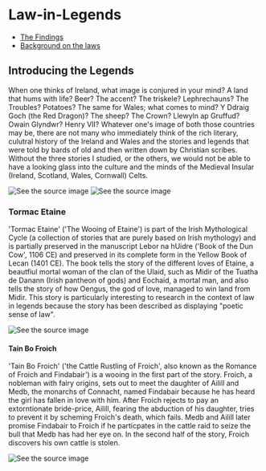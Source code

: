 <html>

# Law-in-Legends

<ul> 
  <li><a href="The_Findings.html">The Findings</a></li>
  <li><a href="Background_on_ the_laws.html">Background on the laws </a></li>
 </ul>

<h2><strong> Introducing the Legends </strong></h2> 

When one thinks of Ireland, what image is conjured in your mind? A land that hums with life? Beer? The accent? The triskele? Lephrechauns? The Troubles? Potatoes? 
The same for Wales; what comes to mind? Y Ddraig Goch (the Red Dragon)? The sheep? The Crown? Llewyln ap Gruffud? Owain Glyndwr? Henry VII? 
Whatever one's image of both those countries may be, there are not many who immediately think of the rich literary, culutral history of the Ireland and Wales 
and the stories and legends that were told by bards of old and then written down by Christian scribes. Without the three stories I studied, or the others, we would
not be able to have a looking glass into the culture and the minds of the Medieval Insular (Ireland, Scotland, Wales, Cornwall) Celts. 

<img src="https://i.pinimg.com/736x/99/37/e0/9937e09672901d62963f9f3fa1562886--raven-art-crows.jpg" alt="See the source image" class=" nofocus" tabindex="0" aria-label="See the source image">
<img src="http://imgc.artprintimages.com/images/art-print/michael-k-davies-welsh-dragon_i-G-16-1643-Y86GD00Z.jpg" alt="See the source image" class=" nofocus" tabindex="0" aria-label="See the source image" data-bm="21">

<h3><strong> Tormac Etaine </strong></h3>  

<p>
'Tormac Etaine' ('The Wooing of Etaine') is part of the Irish Mythological Cycle (a collection of stories that are purely based on Irish mythology) and is partially preserved in
the manuscript Lebor na hUidre ('Book of the Dun Cow', 1106 CE) and preserved in its complete form in the Yellow Book of Lecan (1401 CE). The book tells the story of the different loves of Etaine, a beautfiul mortal woman of the clan of the Ulaid, such as Midir of the Tuatha de Danann (Irish pantheon of gods) and Eochaid, a mortal man, and also tells the story of how Oengus, the god of love, managed to win land from Midir. This story is particularly interesting to research in the context of law in legends because the story has 
been described as displaying "poetic sense of law". 
</p>

<img src="https://www.ecoenchantments.co.uk/images/Ogham%20trees/etain_frame_small.jpg" alt="See the source image" class=" nofocus" tabindex="0" aria-label="See the source image" data-bm="21">

<h4><strong> Tain Bo Froich </strong></h4>

<p> 'Tain Bo Froich' ('the Cattle Rustling of Froich', also known as the Romance of Froich and Findabair') is a wooing in the first part of the story. Froich, a nobleman with fairy origins, sets out to meet the daughter of Ailill and Medb, the monarchs of Connacht, named Findabair because he has heard the girl has fallen in love with him. After Froich rejects to pay an extorntionate bride-price, Ailill, fearing the abduction of his daughter, tries to prevent it by scheming Froich's death, which fails. Medb and Ailill later promise Findabair to Froich if he particpates in the cattle raid to seize the bull that Medb has had her eye on. In the second half of the story, Froich discovers his own cattle is stolen. </p>

<img src="http://www.drachenserver.de/wordpress/wp-content/gallery/bob-eggleton/dynamic/Bob_Eggleton_-_Gloucester_Sea_Serpent.jpg-nggid0257-ngg0dyn-180x0-00f0w010c010r110f110r010t010.jpg" alt="See the source image" class=" nofocus" tabindex="0" aria-label="See the source image" data-bm="4">


</html>
